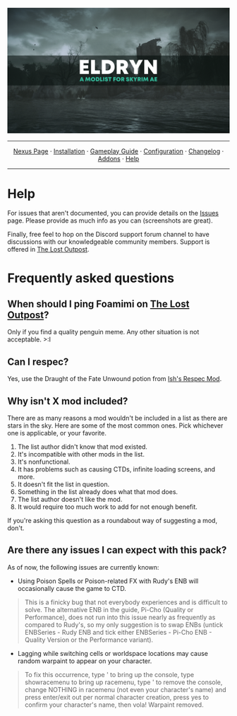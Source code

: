 <a href="https://youtu.be/XRIE02v7Ri4"><img src="images/000-ELDRYN-NEW-WIP2.webp" target="_blank"></a>

---

<p align="center">
  <a href="https://www.nexusmods.com/skyrimspecialedition/mods/94412">Nexus Page</a> ·
  <a href="README.md">Installation</a> ·
  <a href="GAMEPLAY.md">Gameplay Guide</a> ·
  <a href="CONFIGURATION.md">Configuration</a> ·
  <a href="CHANGELOG.md">Changelog</a> ·
  <a href="ADDONS.md">Addons</a> ·
  <a href="HELP.md">Help</a>
</p>

---

# Help

For issues that aren't documented, you can provide details on the [Issues](https://github.com/Lost-Outpost/eldryn/issues) page. Please provide as much info as you can (screenshots are great).

Finally, free feel to hop on the Discord support forum channel to have discussions with our knowledgeable community members. Support is offered in [The Lost Outpost](https://discord.gg/WF66mMu).

# Frequently asked questions

## When should I ping Foamimi on [The Lost Outpost](https://discord.gg/WF66mMu)?

Only if you find a quality penguin meme. Any other situation is not acceptable. >:I

## Can I respec?

Yes, use the Draught of the Fate Unwound potion from [Ish's Respec Mod](https://www.nexusmods.com/skyrimspecialedition/mods/1960).

## Why isn't X mod included?

There are as many reasons a mod wouldn't be included in a list as there are stars in the sky. Here are some of the most common ones. Pick whichever one is applicable, or your favorite.

1. The list author didn't know that mod existed.
2. It's incompatible with other mods in the list.
3. It's nonfunctional.
4. It has problems such as causing CTDs, infinite loading screens, and more.
5. It doesn't fit the list in question.
6. Something in the list already does what that mod does.
7. The list author doesn't like the mod.
8. It would require too much work to add for not enough benefit.

If you're asking this question as a roundabout way of suggesting a mod, don't.

## Are there any issues I can expect with this pack?

As of now, the following issues are currently known:

  - Using Poison Spells or Poison-related FX with Rudy's ENB will occasionally cause the game to CTD.
>This is a finicky bug that not everybody experiences and is difficult to solve. The alternative ENB in the guide, Pi-Cho (Quality or Performance), does not run into this issue nearly as frequently as compared to Rudy's, so my only suggestion is to swap ENBs (untick ENBSeries - Rudy ENB and tick either ENBSeries - Pi-Cho ENB - Quality Version or the Performance variant).

  - Lagging while switching cells or worldspace locations may cause random warpaint to appear on your character.
>To fix this occurrence, type ' to bring up the console, type showracemenu to bring up racemenu, type ' to remove the console, change NOTHING in racemenu (not even your character's name) and press enter/exit out per normal character creation, press yes to confirm your character's name, then vola! Warpaint removed.

